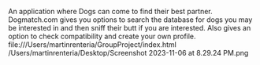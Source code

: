 An application where Dogs can come to find their best partner. Dogmatch.com gives you options to search the database for dogs you may be interested in and then sniff their butt if you are interested. Also gives an option to check compatibility and create your own profile.
file:///Users/martinrenteria/GroupProject/index.html
/Users/martinrenteria/Desktop/Screenshot 2023-11-06 at 8.29.24 PM.png